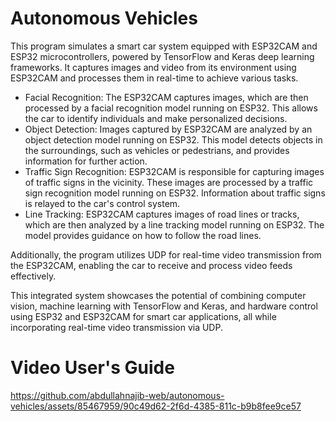 # Autonomous Vehicles

This program simulates a smart car system equipped with ESP32CAM and ESP32 microcontrollers, powered by TensorFlow and Keras deep learning frameworks. It captures images and video from its environment using ESP32CAM and processes them in real-time to achieve various tasks.

- Facial Recognition: The ESP32CAM captures images, which are then processed by a facial recognition model running on ESP32. This allows the car to identify individuals and make personalized decisions.
- Object Detection: Images captured by ESP32CAM are analyzed by an object detection model running on ESP32. This model detects objects in the surroundings, such as vehicles or pedestrians, and provides information for further action.
- Traffic Sign Recognition: ESP32CAM is responsible for capturing images of traffic signs in the vicinity. These images are processed by a traffic sign recognition model running on ESP32. Information about traffic signs is relayed to the car's control system.
- Line Tracking: ESP32CAM captures images of road lines or tracks, which are then analyzed by a line tracking model running on ESP32. The model provides guidance on how to follow the road lines.

Additionally, the program utilizes UDP for real-time video transmission from the ESP32CAM, enabling the car to receive and process video feeds effectively.

This integrated system showcases the potential of combining computer vision, machine learning with TensorFlow and Keras, and hardware control using ESP32 and ESP32CAM for smart car applications, all while incorporating real-time video transmission via UDP.


# Video User's Guide


https://github.com/abdullahnajib-web/autonomous-vehicles/assets/85467959/90c49d62-2f6d-4385-811c-b9b8fee9ce57

